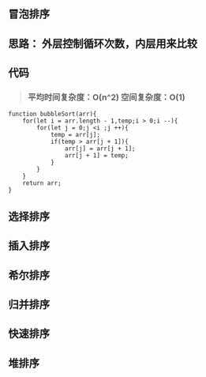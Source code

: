## 冒泡排序 

## 思路： 外层控制循环次数，内层用来比较

## 代码 

>### 平均时间复杂度：O(n^2)   空间复杂度：O(1)
```
function bubbleSort(arr){
	for(let i = arr.length - 1,temp;i > 0;i --){
		for(let j = 0;j <i ;j ++){
			temp = arr[j];
			if(temp > arr[j + 1]){
				arr[j] = arr[j + 1];
				arr[j + 1] = temp;
			}
		}
	}
	return arr;
}
```

## 选择排序 

## 插入排序 

## 希尔排序 

## 归并排序 

## 快速排序

## 堆排序 